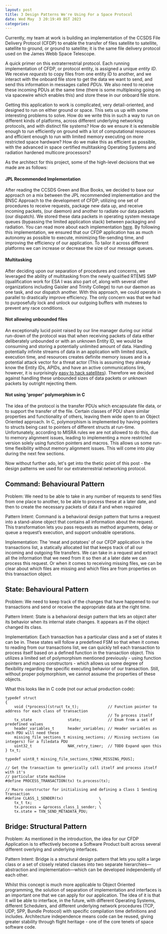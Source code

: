 ```yaml
---
layout: post
title: 3 Design Patterns We're Using For a Space Protocol
date: Wed May  3 20:19:49 BST 2023
categories: 
---
```

Currently, my team at work is building an implementation of the CCSDS File Delivery Protocol (CFDP) to enable the transfer of files satellite to satellite, satellite to ground, or ground to satellite; it is the same file delivery protocol used on the James Webb Space Telescope.

A quick primer on this extraterrestrial protocol. Each running implementation of CFDP, or protocol entity, is assigned a unique _entity ID_. We receive _requests_ to copy files from one entity ID to another, and we interact with the onboard file store to get the data we want to send, and send this information in messages called _PDUs_. We also need to receive these incoming PDUs at the same time (there is some multiplexing going on via spacewire which enables this) and store these in our onboard file store.

Getting this application to work is complicated, very detail-oriented, and designed to run on either ground or space. This sets us up with some interesting problems to solve. How do we write this in such a way to run on different kinds of platforms, across different underlying networking protocols, and with distinct file systems? How do we ensure it is extensible enough to run efficiently on ground with a lot of computational resources and efficient enough to run with limited memory executing on more restricted space hardware? How do we make this as efficient as possible, with the advanced in space certified multitasking Operating Systems and radiation hardened multicore processors?

As the architect for this project, some of the high-level decisions that we made are as follows:

#### JPL Recommended Implementation

After reading the CCSDS Green and Blue Books, we decided to base our approach on a mix between the JPL recommended implementation and the BNSC Approach to the development of CFDP; utilizing one set of procedures to receive requests, package new data up, and receive incoming packets, (our daemon) and another to radiate our data packets (our dispatch). We stored these data packets in operating system message queues (bypassing the limited application stack) between packaging and radiation. You can read more about each implementation [here](https://public.ccsds.org/Publications/default.aspx). By following this implementation, we ensured that our CFDP application has as much autonomy as possible to execute, minimizing file-sending time, and improving the efficiency of our application. To tailor it across different platforms we can increase or decrease the size of our message queues.

#### Multitasking

After deciding upon our separation of procedures and concerns, we leveraged the ability of multitasking from the newly qualified RTEMS SMP (qualification work for ESA I was also part of, along with several other organizations including Gaisler and Trinity College) to run our daemon as one task, and our dispatch another. With this approach, we could operate in parallel to drastically improve efficiency. The only concern was that we had to purposefully lock and unlock our outgoing buffers with mutexes to prevent any race conditions.

#### Not allowing unbounded files

An exceptionally lucid point raised by our line manager during our initial run-down of the protocol was that when receiving packets of data either deliberately unbounded or with an unknown Entity ID, we would be consuming and storing a potentially unlimited amount of data. Handling potentially infinite streams of data in an application with limited stack, execution time, and resources creates definite memory issues and is a potential attack vector for a threat actor (This is assuming they already know the Entity IDs, APIDs, and have an active communications link, however, it is surprisingly [easy to hack satellites](https://www.welivesecurity.com/2021/06/07/hacking-space-how-pwn-satellite/)). Therefore we decided against handling these unbounded sizes of data packets or unknown packets by outright rejecting them.

#### Not using 'proper' polymorphism in C

The idea of the protocol is the transfer PDUs which encapsulate file data, or to support the transfer of the file. Certain classes of PDU share similar properties and functionality of others, leaving them wide open to an Object Oriented approach. In C, polymorphism is implemented by having pointers to structs being cast to pointers of different structs at run-time. Unfortunately, according to MISRA rules we are not allowed to do this, due to memory alignment issues, leading to implementing a more restricted version solely using function pointers and macros. This allows us some run-time flexibility without memory alignment issues. This will come into play during the next few sections.

Now without further ado, let's get into the thetic point of this post - the design patterns we used for our extraterrestrial networking protocol.

## Command: Behavioural Pattern

Problem: We need to be able to take in any number of requests to send files from one place to another, to be able to process these at a later date, and then to create the necessary packets of data if and when required

Pattern Intent: Command is a behavioral design pattern that turns a request into a stand-alone object that contains all information about the request. This transformation lets you pass requests as method arguments, delay or queue a request’s execution, and support undoable operations.

Implementation: The 'meat and potatoes' of our CFDP application is the transactions list, a statically allocated list that keeps track of all our incoming and outgoing file transfers. We can take in a request and extract all the information that we need from it so then at a later date we can process this request. Or when it comes to receiving missing files, we can be clear about which files are missing and which files are from properties on this transaction object.

## State: Behavioural Pattern

Problem: We need to keep track of the changes that have happened to our transactions and send or receive the appropriate data at the right time.

Pattern Intent: State is a behavioral design pattern that lets an object alter its behavior when its internal state changes. It appears as if the object changed its class.

Implementation: Each transaction has a particular class and a set of states it can be in. These states will follow a predefined FSM so that when it comes to reading from our transactions list, we can quickly tell each transaction to process itself based on a defined function in the transaction object. This utilizes a limited set of polymorphism mentioned previously - using function pointers and macro constructors - which allows us some degree of flexibility regarding the specific executing behavior of our transaction. Still, without proper polymorphism, we cannot assume the properties of these objects.

What this looks like in C code (not our actual production code):

```
typedef struct
{
    void (*process)(struct tx_t);             // Function pointer to address for each class of transaction
                                              // To process itself
    tx_state                state;            // Enum from a set of predefined values
    header_variables_t      header_variables; // Header variables as each PDU will need these
    missing_file_sections_t missing_sections; // Missing sections (as integers) for a filedata PDU
    uint32_t                NAK_retry_timer;  // TODO Expand upon this
} tx_t;

typedef uint8_t missing_file_sections_t[MAX_MISSING_PDUS];

// Get the transaction to generically call itself and process itself with it's
// particular state machine
#define PROCESS_TRANSACTION(tx) tx.process(tx);

// Macro constructor for initialising and defining a Class 1 Sending Transaction
#define CLASS_1_SENDER(tx)                \
    tx_t tx;                              \
    tx.process = &process_class_1_sender; \
    tx.state = TXN_SEND_METADATA_PDU;
```

## Bridge: Structural Pattern

Problem: As mentioned in the introduction, the idea for our CFDP Application is to effectively become a Software Product built across several different overlying and underlying interfaces.

Pattern Intent: Bridge is a structural design pattern that lets you split a large class or a set of closely related classes into two separate hierarchies—abstraction and implementation—which can be developed independently of each other.

Whilst this concept is much more applicable to Object Oriented programming, the solution of separation of implementation and interfaces is an important one that we can apply for our application. The idea of it is that it will be able to interface, in the future, with different Operating Systems, different Schedulers, and different underlying network procedures (TCP, UDP, SPP, Bundle Protocol) with specific compilation time definitions and includes. Architecture independence means code can be reused, giving greater stability through flight heritage - one of the core tenets of space software code.
